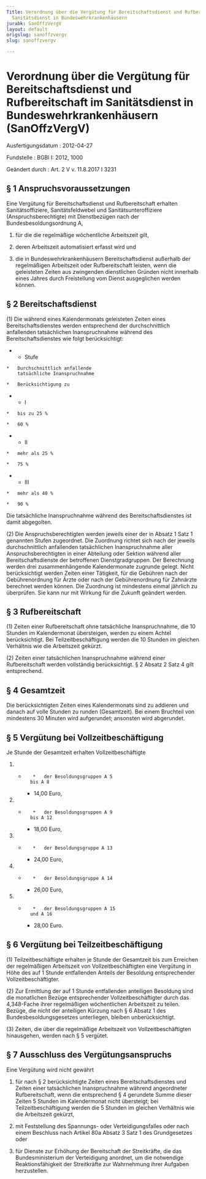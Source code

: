 ```yaml
---
Title: Verordnung über die Vergütung für Bereitschaftsdienst und Rufbereitschaft im
  Sanitätsdienst in Bundeswehrkrankenhäusern
jurabk: SanOffzVergV
layout: default
origslug: sanoffzvergv
slug: sanoffzvergv

---
```


# Verordnung über die Vergütung für Bereitschaftsdienst und Rufbereitschaft im Sanitätsdienst in Bundeswehrkrankenhäusern (SanOffzVergV)

Ausfertigungsdatum
:   2012-04-27

Fundstelle
:   BGBl I: 2012, 1000

Geändert durch
:   Art. 2 V v. 11.8.2017 I 3231


## § 1 Anspruchsvoraussetzungen

Eine Vergütung für Bereitschaftsdienst und Rufbereitschaft erhalten
Sanitätsoffiziere, Sanitätsfeldwebel und Sanitätsunteroffiziere
(Anspruchsberechtigte) mit Dienstbezügen nach der
Bundesbesoldungsordnung A,

1.  für die die regelmäßige wöchentliche Arbeitszeit gilt,


2.  deren Arbeitszeit automatisiert erfasst wird und


3.  die in Bundeswehrkrankenhäusern Bereitschaftsdienst außerhalb der
    regelmäßigen Arbeitszeit oder Rufbereitschaft leisten, wenn die
    geleisteten Zeiten aus zwingenden dienstlichen Gründen nicht innerhalb
    eines Jahres durch Freistellung vom Dienst ausgeglichen werden können.





## § 2 Bereitschaftsdienst

(1) Die während eines Kalendermonats geleisteten Zeiten eines
Bereitschaftsdienstes werden entsprechend der durchschnittlich
anfallenden tatsächlichen Inanspruchnahme während des
Bereitschaftsdienstes wie folgt berücksichtigt:

*    *   Stufe

    *   Durchschnittlich anfallende
        tatsächliche Inanspruchnahme

    *   Berücksichtigung zu


*    *   I

    *   bis zu 25 %

    *   60 %


*    *   II

    *   mehr als 25 %

    *   75 %


*    *   III

    *   mehr als 40 %

    *   90 %



Die tatsächliche Inanspruchnahme während des Bereitschaftsdienstes ist
damit abgegolten.

(2) Die Anspruchsberechtigten werden jeweils einer der in Absatz 1
Satz 1 genannten Stufen zugeordnet. Die Zuordnung richtet sich nach
der jeweils durchschnittlich anfallenden tatsächlichen Inanspruchnahme
aller Anspruchsberechtigten in einer Abteilung oder Sektion während
aller Bereitschaftsdienste der betroffenen Dienstgradgruppen. Der
Berechnung werden drei zusammenhängende Kalendermonate zugrunde
gelegt. Nicht berücksichtigt werden Zeiten einer Tätigkeit, für die
Gebühren nach der Gebührenordnung für Ärzte oder nach der
Gebührenordnung für Zahnärzte berechnet werden können. Die Zuordnung
ist mindestens einmal jährlich zu überprüfen. Sie kann nur mit Wirkung
für die Zukunft geändert werden.


## § 3 Rufbereitschaft

(1) Zeiten einer Rufbereitschaft ohne tatsächliche Inanspruchnahme,
die 10 Stunden im Kalendermonat übersteigen, werden zu einem Achtel
berücksichtigt. Bei Teilzeitbeschäftigung werden die 10 Stunden im
gleichen Verhältnis wie die Arbeitszeit gekürzt.

(2) Zeiten einer tatsächlichen Inanspruchnahme während einer
Rufbereitschaft werden vollständig berücksichtigt. § 2 Absatz 2 Satz 4
gilt entsprechend.


## § 4 Gesamtzeit

Die berücksichtigten Zeiten eines Kalendermonats sind zu addieren und
danach auf volle Stunden zu runden (Gesamtzeit). Bei einem Bruchteil
von mindestens 30 Minuten wird aufgerundet; ansonsten wird abgerundet.


## § 5 Vergütung bei Vollzeitbeschäftigung

Je Stunde der Gesamtzeit erhalten Vollzeitbeschäftigte

1.
    *        *   der Besoldungsgruppen A 5
            bis A 8

        *   14,00 Euro,





2.
    *        *   der Besoldungsgruppen A 9
            bis A 12

        *   18,00 Euro,





3.
    *        *   der Besoldungsgruppe A 13

        *   24,00 Euro,





4.
    *        *   der Besoldungsgruppe A 14

        *   26,00 Euro,





5.
    *        *   der Besoldungsgruppen A 15
            und A 16

        *   28,00 Euro.








## § 6 Vergütung bei Teilzeitbeschäftigung

(1) Teilzeitbeschäftigte erhalten je Stunde der Gesamtzeit bis zum
Erreichen der regelmäßigen Arbeitszeit von Vollzeitbeschäftigten eine
Vergütung in Höhe des auf 1 Stunde entfallenden Anteils der Besoldung
entsprechender Vollzeitbeschäftigter.

(2) Zur Ermittlung der auf 1 Stunde entfallenden anteiligen Besoldung
sind die monatlichen Bezüge entsprechender Vollzeitbeschäftigter durch
das 4,348-Fache ihrer regelmäßigen wöchentlichen Arbeitszeit zu
teilen. Bezüge, die nicht der anteiligen Kürzung nach § 6 Absatz 1 des
Bundesbesoldungsgesetzes unterliegen, bleiben unberücksichtigt.

(3) Zeiten, die über die regelmäßige Arbeitszeit von
Vollzeitbeschäftigten hinausgehen, werden nach § 5 vergütet.


## § 7 Ausschluss des Vergütungsanspruchs

Eine Vergütung wird nicht gewährt

1.  für nach § 2 berücksichtigte Zeiten eines Bereitschaftsdienstes und
    Zeiten einer tatsächlichen Inanspruchnahme während angeordneter
    Rufbereitschaft, wenn die entsprechend § 4 gerundete Summe dieser
    Zeiten 5 Stunden im Kalendermonat nicht übersteigt; bei
    Teilzeitbeschäftigung werden die 5 Stunden im gleichen Verhältnis wie
    die Arbeitszeit gekürzt,


2.  mit Feststellung des Spannungs- oder Verteidigungsfalles oder nach
    einem Beschluss nach Artikel 80a Absatz 3 Satz 1 des Grundgesetzes
    oder


3.  für Dienste zur Erhöhung der Bereitschaft der Streitkräfte, die das
    Bundesministerium der Verteidigung anordnet, um die notwendige
    Reaktionsfähigkeit der Streitkräfte zur Wahrnehmung ihrer Aufgaben
    herzustellen.




